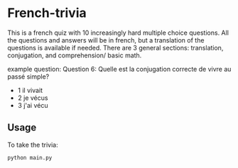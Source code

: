 # French-trivia
This is a french quiz with 10 increasingly hard multiple choice questions. All the questions and answers will be in french, 
but a translation of the questions is available if needed. There are 3 general sections: translation, conjugation, and comprehension/ basic math. 

example question: Question 6: Quelle est la conjugation correcte de vivre au passé simple? 

* 1 il vivait
* 2 je vécus
* 3 j'ai vécu

## Usage
To take the trivia: 
```shell
python main.py
```
